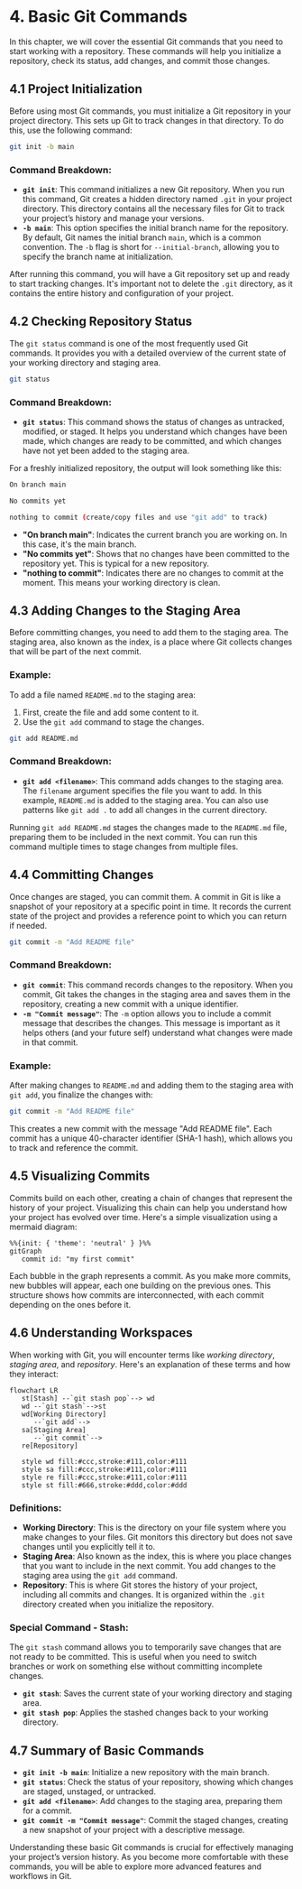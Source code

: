 # 4. Basic Git Commands

In this chapter, we will cover the essential Git commands that you need to start working with a repository. These commands will help you initialize a repository, check its status, add changes, and commit those changes.

## 4.1 Project Initialization

Before using most Git commands, you must initialize a Git repository in your project directory. This sets up Git to track changes in that directory. To do this, use the following command:

```bash
git init -b main
```

### Command Breakdown:
- **`git init`**: This command initializes a new Git repository. When you run this command, Git creates a hidden directory named `.git` in your project directory. This directory contains all the necessary files for Git to track your project’s history and manage your versions.
- **`-b main`**: This option specifies the initial branch name for the repository. By default, Git names the initial branch `main`, which is a common convention. The `-b` flag is short for `--initial-branch`, allowing you to specify the branch name at initialization.

After running this command, you will have a Git repository set up and ready to start tracking changes. It's important not to delete the `.git` directory, as it contains the entire history and configuration of your project.

## 4.2 Checking Repository Status

The `git status` command is one of the most frequently used Git commands. It provides you with a detailed overview of the current state of your working directory and staging area.

```bash
git status
```

### Command Breakdown:
- **`git status`**: This command shows the status of changes as untracked, modified, or staged. It helps you understand which changes have been made, which changes are ready to be committed, and which changes have not yet been added to the staging area.

For a freshly initialized repository, the output will look something like this:

```bash
On branch main

No commits yet

nothing to commit (create/copy files and use "git add" to track)
```

- **"On branch main"**: Indicates the current branch you are working on. In this case, it's the main branch.
- **"No commits yet"**: Shows that no changes have been committed to the repository yet. This is typical for a new repository.
- **"nothing to commit"**: Indicates there are no changes to commit at the moment. This means your working directory is clean.

## 4.3 Adding Changes to the Staging Area

Before committing changes, you need to add them to the staging area. The staging area, also known as the index, is a place where Git collects changes that will be part of the next commit.

### Example:
To add a file named `README.md` to the staging area:

1. First, create the file and add some content to it.
2. Use the `git add` command to stage the changes.

```bash
git add README.md
```

### Command Breakdown:
- **`git add <filename>`**: This command adds changes to the staging area. The `filename` argument specifies the file you want to add. In this example, `README.md` is added to the staging area. You can also use patterns like `git add .` to add all changes in the current directory.

Running `git add README.md` stages the changes made to the `README.md` file, preparing them to be included in the next commit. You can run this command multiple times to stage changes from multiple files.

## 4.4 Committing Changes

Once changes are staged, you can commit them. A commit in Git is like a snapshot of your repository at a specific point in time. It records the current state of the project and provides a reference point to which you can return if needed.

```bash
git commit -m "Add README file"
```

### Command Breakdown:
- **`git commit`**: This command records changes to the repository. When you commit, Git takes the changes in the staging area and saves them in the repository, creating a new commit with a unique identifier.
- **`-m "Commit message"`**: The `-m` option allows you to include a commit message that describes the changes. This message is important as it helps others (and your future self) understand what changes were made in that commit.

### Example:
After making changes to `README.md` and adding them to the staging area with `git add`, you finalize the changes with:

```bash
git commit -m "Add README file"
```

This creates a new commit with the message "Add README file". Each commit has a unique 40-character identifier (SHA-1 hash), which allows you to track and reference the commit.

## 4.5 Visualizing Commits

Commits build on each other, creating a chain of changes that represent the history of your project. Visualizing this chain can help you understand how your project has evolved over time. Here's a simple visualization using a mermaid diagram:

```mermaid
%%{init: { 'theme': 'neutral' } }%%
gitGraph
   commit id: "my first commit"
```

Each bubble in the graph represents a commit. As you make more commits, new bubbles will appear, each one building on the previous ones. This structure shows how commits are interconnected, with each commit depending on the ones before it.

## 4.6 Understanding Workspaces

When working with Git, you will encounter terms like _working directory_, _staging area_, and _repository_. Here's an explanation of these terms and how they interact:

```mermaid
flowchart LR
   st[Stash] --`git stash pop`--> wd
   wd --`git stash`-->st
   wd[Working Directory] 
      --`git add`--> 
   sa[Staging Area] 
      --`git commit`-->  
   re[Repository]

   style wd fill:#ccc,stroke:#111,color:#111
   style sa fill:#ccc,stroke:#111,color:#111
   style re fill:#ccc,stroke:#111,color:#111
   style st fill:#666,stroke:#ddd,color:#ddd
```

### Definitions:
- **Working Directory**: This is the directory on your file system where you make changes to your files. Git monitors this directory but does not save changes until you explicitly tell it to.
- **Staging Area**: Also known as the index, this is where you place changes that you want to include in the next commit. You add changes to the staging area using the `git add` command.
- **Repository**: This is where Git stores the history of your project, including all commits and changes. It is organized within the `.git` directory created when you initialize the repository.

### Special Command - Stash:
The `git stash` command allows you to temporarily save changes that are not ready to be committed. This is useful when you need to switch branches or work on something else without committing incomplete changes.

- **`git stash`**: Saves the current state of your working directory and staging area.
- **`git stash pop`**: Applies the stashed changes back to your working directory.

## 4.7 Summary of Basic Commands

- **`git init -b main`**: Initialize a new repository with the main branch.
- **`git status`**: Check the status of your repository, showing which changes are staged, unstaged, or untracked.
- **`git add <filename>`**: Add changes to the staging area, preparing them for a commit.
- **`git commit -m "Commit message"`**: Commit the staged changes, creating a new snapshot of your project with a descriptive message.

Understanding these basic Git commands is crucial for effectively managing your project’s version history. As you become more comfortable with these commands, you will be able to explore more advanced features and workflows in Git.